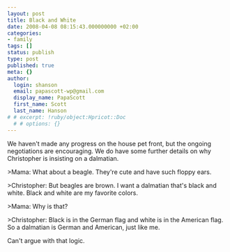 ```yaml
---
layout: post
title: Black and White
date: 2008-04-08 08:15:43.000000000 +02:00
categories:
- family
tags: []
status: publish
type: post
published: true
meta: {}
author:
  login: shanson
  email: papascott-wp@gmail.com
  display_name: PapaScott
  first_name: Scott
  last_name: Hanson
# # excerpt: !ruby/object:Hpricot::Doc
  # # options: {}
---
```

<p>We haven't made any progress on the house pet front, but the ongoing negotiations are encouraging. We do have some further details on why Christopher is insisting on a dalmatian.</p>
<p>>Mama: What about a beagle. They're cute and have such floppy ears.</p>
<p>>Christopher: But beagles are brown. I want a dalmatian that's black and white. Black and white are my favorite colors.</p>
<p>>Mama: Why is that?</p>
<p>>Christopher: Black is in the German flag and white is in the American flag. So a dalmatian is German and American, just like me.</p>
<p>Can't argue with that logic.</p>
